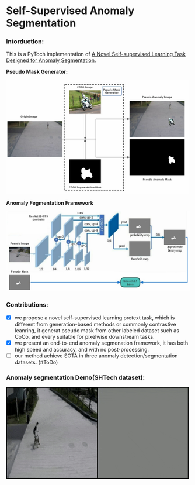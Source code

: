 # Self-Supervised Anomaly Segmentation

### Intorduction:

This is a PyToch implementation of [A Novel Self-supervised Learning Task Designed for Anomaly Segmentation]().

**Pseudo Mask Generator:**

 <img src="./demo/cocomask.png" width="500" />   

**Anomaly Fegmentation Framework**

  <img src="./demo/DBAD.png" width="600" />

### Contributions:

- [x] we propose a novel self-supervised learning pretext task, which is different from generation-based methods or commonly contrastive leanring, it generat pseudo mask from other labeled dataset such as CoCo, and every suitable for pixelwise downstream tasks.
- [x] we present an end-to-end anomaly segmenation framework, it has both high speed and accuracy, and with no post-processing.
- [ ] our method achieve SOTA in three anomaly detection/segmentation datasets. (#ToDo)

### Anomaly segmentation Demo(SHTech dataset):

<img src="./demo/demo.gif" width="500" />

